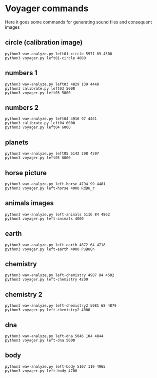 # Voyager commands

Here it goes some commands for generating sound files and consequent images

## circle (calibration image)
```
python3 wav-analyze.py left01-circle 5971 89 4500
python3 voyager.py left01-circle 4000
```

## numbers 1
```
python3 wav-analyze.py left03 4829 139 4448
python3 calibrate.py left03 5000
python3 voyager.py left03 5000
```

## numbers 2
```
python3 wav-analyze.py left04 4916 97 4461
python3 calibrate.py left04 6000
python3 voyager.py left04 6000
```

## planets
```
python3 wav-analyze.py left05 5142 208 4597
python3 voyager.py left05 6000
```


## horse picture
```
python3 wav-analyze.py left-horse 4794 99 4481
python3 voyager.py left-horse 4000 RdBu_r
```

## animals images
```
python3 wav-analyze.py left-animals 5116 84 4862
python3 voyager.py left-animals 4000
```

## earth
```
python3 wav-analyze.py left-earth 4872 64 4718
python3 voyager.py left-earth 4000 PuBuGn
```

## chemistry
```
python3 wav-analyze.py left-chemistry 4907 84 4502
python3 voyager.py left-chemistry 4200
```

## chemistry 2
```
python3 wav-analyze.py left-chemistry2 5081 68 4879
python3 voyager.py left-chemistry2 4000
```

## dna
```
python3 wav-analyze.py left-dna 5046 104 4844
python3 voyager.py left-dna 5000
```

## body
```
python3 wav-analyze.py left-body 5107 119 4965
python3 voyager.py left-body 4700
```
